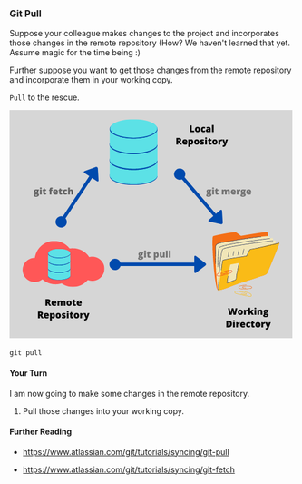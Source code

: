 ### Git Pull

Suppose your colleague makes changes to the project and incorporates those changes in the remote repository (How? We haven't learned that yet. Assume magic for the time being :)

Further suppose you want to get those changes from the remote repository and incorporate them in your working copy.

`Pull` to the rescue.

![git pull image](images/pull.png)

```
git pull
```

#### Your Turn

I am now going to make some changes in the remote repository.

1. Pull those changes into your working copy.

#### Further Reading

- https://www.atlassian.com/git/tutorials/syncing/git-pull

- https://www.atlassian.com/git/tutorials/syncing/git-fetch

